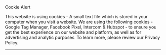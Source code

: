 Cookie Alert

This website is using cookies - A small text file which is stored in your computer when you visit a website. We are using the following cookies - Google Tag Manager, Facebook Pixel, Intercom & Hubspot - to ensure you get the best experience on our website and platform, as well as for advertising and analytic purposes. To learn more, please review our Privacy Policy.

---
